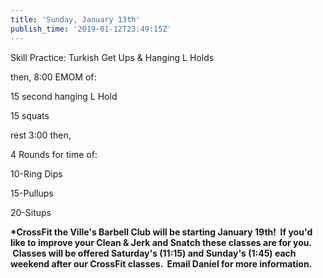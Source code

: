 ```yaml
---
title: 'Sunday, January 13th'
publish_time: '2019-01-12T23:49:15Z'
---
```


Skill Practice: Turkish Get Ups & Hanging L Holds

then, 8:00 EMOM of:

15 second hanging L Hold

15 squats

rest 3:00 then,

4 Rounds for time of:

10-Ring Dips

15-Pullups

20-Situps

**\*CrossFit the Ville's Barbell Club will be starting January 19th!  If
you'd like to improve your Clean & Jerk and Snatch these classes are for
you.  Classes will be offered Saturday's (11:15) and Sunday's (1:45)
each weekend after our CrossFit classes.  Email Daniel for more
information.**
